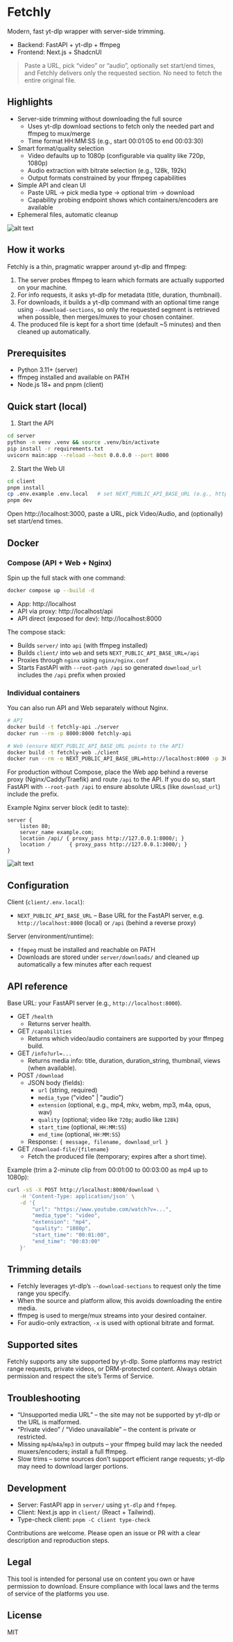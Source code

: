 # Fetchly

Modern, fast yt-dlp wrapper with server-side trimming.

-   Backend: FastAPI + yt-dlp + ffmpeg
-   Frontend: Next.js + ShadcnUI

> Paste a URL, pick “video” or “audio”, optionally set start/end times, and Fetchly delivers only the requested section. No need to fetch the entire original file.

## Highlights

-   Server-side trimming without downloading the full source
    -   Uses yt-dlp download sections to fetch only the needed part and ffmpeg to mux/merge
    -   Time format HH:MM:SS (e.g., start 00:01:05 to end 00:03:30)
-   Smart format/quality selection
    -   Video defaults up to 1080p (configurable via quality like 720p, 1080p)
    -   Audio extraction with bitrate selection (e.g., 128k, 192k)
    -   Output formats constrained by your ffmpeg capabilities
-   Simple API and clean UI
    -   Paste URL → pick media type → optional trim → download
    -   Capability probing endpoint shows which containers/encoders are available
-   Ephemeral files, automatic cleanup

![alt text](assets/fetchly.png)

## How it works

Fetchly is a thin, pragmatic wrapper around yt-dlp and ffmpeg:

1. The server probes ffmpeg to learn which formats are actually supported on your machine.
2. For info requests, it asks yt-dlp for metadata (title, duration, thumbnail).
3. For downloads, it builds a yt-dlp command with an optional time range using `--download-sections`, so only the requested segment is retrieved when possible, then merges/muxes to your chosen container.
4. The produced file is kept for a short time (default ~5 minutes) and then cleaned up automatically.

## Prerequisites

-   Python 3.11+ (server)
-   ffmpeg installed and available on PATH
-   Node.js 18+ and pnpm (client)

## Quick start (local)

1. Start the API

```bash
cd server
python -m venv .venv && source .venv/bin/activate
pip install -r requirements.txt
uvicorn main:app --reload --host 0.0.0.0 --port 8000
```

2. Start the Web UI

```bash
cd client
pnpm install
cp .env.example .env.local   # set NEXT_PUBLIC_API_BASE_URL (e.g., http://localhost:8000)
pnpm dev
```

Open http://localhost:3000, paste a URL, pick Video/Audio, and (optionally) set start/end times.

## Docker

### Compose (API + Web + Nginx)

Spin up the full stack with one command:

```bash
docker compose up --build -d
```

-   App: http://localhost
-   API via proxy: http://localhost/api
-   API direct (exposed for dev): http://localhost:8000

The compose stack:

-   Builds `server/` into `api` (with ffmpeg installed)
-   Builds `client/` into `web` and sets `NEXT_PUBLIC_API_BASE_URL=/api`
-   Proxies through `nginx` using `nginx/nginx.conf`
-   Starts FastAPI with `--root-path /api` so generated `download_url` includes the `/api` prefix when proxied

### Individual containers

You can also run API and Web separately without Nginx.

```bash
# API
docker build -t fetchly-api ./server
docker run --rm -p 8000:8000 fetchly-api

# Web (ensure NEXT_PUBLIC_API_BASE_URL points to the API)
docker build -t fetchly-web ./client
docker run --rm -e NEXT_PUBLIC_API_BASE_URL=http://localhost:8000 -p 3000:3000 fetchly-web
```

For production without Compose, place the Web app behind a reverse proxy (Nginx/Caddy/Traefik) and route `/api` to the API. If you do so, start FastAPI with `--root-path /api` to ensure absolute URLs (like `download_url`) include the prefix.

Example Nginx server block (edit to taste):

```nginx
server {
    listen 80;
    server_name example.com;
    location /api/ { proxy_pass http://127.0.0.1:8000/; }
    location /      { proxy_pass http://127.0.0.1:3000/; }
}
```

![alt text](assets/deployment.svg)

## Configuration

Client (`client/.env.local`):

-   `NEXT_PUBLIC_API_BASE_URL` – Base URL for the FastAPI server, e.g. `http://localhost:8000` (local) or `/api` (behind a reverse proxy)

Server (environment/runtime):

-   `ffmpeg` must be installed and reachable on PATH
-   Downloads are stored under `server/downloads/` and cleaned up automatically a few minutes after each request

## API reference

Base URL: your FastAPI server (e.g., `http://localhost:8000`).

-   GET `/health`
    -   Returns server health.
-   GET `/capabilities`
    -   Returns which video/audio containers are supported by your ffmpeg build.
-   GET `/info?url=...`
    -   Returns media info: title, duration, duration_string, thumbnail, views (when available).
-   POST `/download`
    -   JSON body (fields):
        -   `url` (string, required)
        -   `media_type` ("video" | "audio")
        -   `extension` (optional, e.g., mp4, mkv, webm, mp3, m4a, opus, wav)
        -   `quality` (optional; video like `720p`; audio like `128k`)
        -   `start_time` (optional, `HH:MM:SS`)
        -   `end_time` (optional, `HH:MM:SS`)
    -   Response: `{ message, filename, download_url }`
-   GET `/download-file/{filename}`
    -   Fetch the produced file (temporary; expires after a short time).

Example (trim a 2-minute clip from 00:01:00 to 00:03:00 as mp4 up to 1080p):

```bash
curl -sS -X POST http://localhost:8000/download \
    -H 'Content-Type: application/json' \
    -d '{
        "url": "https://www.youtube.com/watch?v=...",
        "media_type": "video",
        "extension": "mp4",
        "quality": "1080p",
        "start_time": "00:01:00",
        "end_time": "00:03:00"
    }'
```

## Trimming details

-   Fetchly leverages yt-dlp’s `--download-sections` to request only the time range you specify.
-   When the source and platform allow, this avoids downloading the entire media.
-   ffmpeg is used to merge/mux streams into your desired container.
-   For audio-only extraction, `-x` is used with optional bitrate and format.

## Supported sites

Fetchly supports any site supported by yt-dlp. Some platforms may restrict range requests, private videos, or DRM-protected content. Always obtain permission and respect the site’s Terms of Service.

## Troubleshooting

-   “Unsupported media URL” – the site may not be supported by yt-dlp or the URL is malformed.
-   “Private video” / “Video unavailable” – the content is private or restricted.
-   Missing `mp4`/`m4a`/`mp3` in outputs – your ffmpeg build may lack the needed muxers/encoders; install a full ffmpeg.
-   Slow trims – some sources don’t support efficient range requests; yt-dlp may need to download larger portions.

## Development

-   Server: FastAPI app in `server/` using `yt-dlp` and `ffmpeg`.
-   Client: Next.js app in `client/` (React + Tailwind).
-   Type-check client: `pnpm -C client type-check`

Contributions are welcome. Please open an issue or PR with a clear description and reproduction steps.

## Legal

This tool is intended for personal use on content you own or have permission to download. Ensure compliance with local laws and the terms of service of the platforms you use.

## License

MIT
